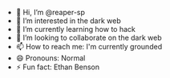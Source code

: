 - 👋 Hi, I’m @reaper-sp
- 👀 I’m interested in the dark web
- 🌱 I’m currently learning how to hack
- 💞️ I’m looking to collaborate on the dark web
- 📫 How to reach me: I'm currently grounded
- 😄 Pronouns: Normal
- ⚡ Fun fact: Ethan Benson 

<!---
reaper-sp/reaper-sp is a ✨ special ✨ repository because its `README.md` (this file) appears on your GitHub profile.
You can click the Preview link to take a look at your changes.
--->
